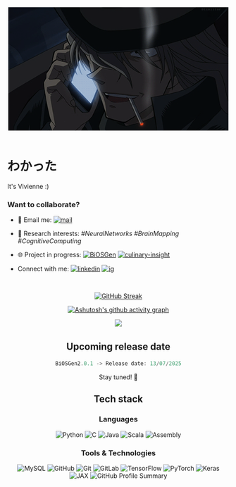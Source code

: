 <div align="center">
  <img src="assets/6687d58989ced84e5f1e3124c0d9a2f7.gif" width="500"/>
</div>

<!-- Animated Text in README.md
<div align="center">
  
  <a href="#"><img src="https://readme-typing-svg.herokuapp.com?font=Fira+Code&duration=3000&pause=1000&color=00FF00&center=true&vCenter=true&width=435&lines=I'll+be+a+Haibara+Ai" alt="Typing SVG" /></a>
</div> -->

<br>

# わかった

It's Vivienne :)

### Want to collaborate? 
- 📧 Email me: [![mail](https://img.shields.io/badge/email-%231A1A1D.svg?style=for-the-badge&logo=email&logoColor=white)](mailto:vuhoang.thduong@gmail.com)
- 🔬 Research interests: *#NeuralNetworks #BrainMapping #CognitiveComputing*
- 🌐 Project in progress: [![BiOSGen](https://img.shields.io/badge/BiOSGen-v1.0-3D9CA8.svg?style=for-the-badge&logo=BiOSGen&logoColor=white)](https://github.com/VivienneForReal/BiOSGen) [![culinary-insight](https://img.shields.io/badge/culinary_insight-%233D9CA8.svg?style=for-the-badge&logo=culinary_insight&logoColor=white)](https://github.com/tvtrungg/culinary-cultural-insights)

- Connect with me: [![linkedin](https://img.shields.io/badge/linkedin-%231F3B73.svg?style=for-the-badge&logo=linkedin&logoColor=white)](https://www.linkedin.com/in/vivienneforreal/) [![ig](https://img.shields.io/badge/instagram-%233D9CA8.svg?style=for-the-badge&logo=instagram&logoColor=white)](https://www.instagram.com/vivienneforreal.ig/)

<br>

<div align="center">
  
[![GitHub Streak](https://streak-stats.demolab.com/?user=VivienneForReal&theme=highcontrast)](https://git.io/streak-stats)

[![Ashutosh's github activity graph](https://github-readme-activity-graph.vercel.app/graph?username=VivienneForReal&theme=github-compact)](https://github.com/ashutosh00710/github-readme-activity-graph)

![](https://api.visitorbadge.io/api/VisitorHit?user=VivienneForReal&repo=github-visitors-badge&countColor=%8A0303)

</div>



<div align="center">

<h2 align="center">Upcoming release date</h2>
  
```javascript
BiOSGen2.0.1 -> Release date: 13/07/2025
```
</div>

<p align="center">Stay tuned! 💫</p>

<h2 align="center">Tech stack</h2>

<h3 align="center">Languages</h3>

<p align="center">
  <img src="https://img.shields.io/badge/python-%233D9CA8.svg?style=for-the-badge&logo=python&logoColor=white" alt="Python" />
  <img src="https://img.shields.io/badge/c-%238A0303.svg?style=for-the-badge&logo=c&logoColor=white" alt="C" />
  <img src="https://img.shields.io/badge/java-%231F3B73.svg?style=for-the-badge&logo=java&logoColor=white" alt="Java" />
  <img src="https://img.shields.io/badge/scala-%23D6C7A1.svg?style=for-the-badge&logo=scala&logoColor=white" alt="Scala" />
  <img src="https://img.shields.io/badge/assembly-%231A1A1D.svg?style=for-the-badge&logo=assembly&logoColor=white" alt="Assembly" />
</p>

<h3 align="center">Tools & Technologies</h3>

<p align="center">
  <img src="https://img.shields.io/badge/mysql-%233D9CA8.svg?style=for-the-badge&logo=mysql&logoColor=white" alt="MySQL" />
  <img src="https://img.shields.io/badge/github-%231A1A1D.svg?style=for-the-badge&logo=github&logoColor=white" alt="GitHub" />
  <img src="https://img.shields.io/badge/git-%238A0303.svg?style=for-the-badge&logo=git&logoColor=white" alt="Git" />
  <img src="https://img.shields.io/badge/gitlab-%231F3B73.svg?style=for-the-badge&logo=gitlab&logoColor=white" alt="GitLab" />
  <img src="https://img.shields.io/badge/tensorflow-%23D6C7A1.svg?style=for-the-badge&logo=tensorflow&logoColor=white" alt="TensorFlow" />
  <img src="https://img.shields.io/badge/pytorch-%238A0303.svg?style=for-the-badge&logo=pytorch&logoColor=white" alt="PyTorch" />
  <img src="https://img.shields.io/badge/keras-%231F3B73.svg?style=for-the-badge&logo=keras&logoColor=white" alt="Keras" />
  <img src="https://img.shields.io/badge/jax-%233D9CA8.svg?style=for-the-badge&logo=google&logoColor=white" alt="JAX" />


  <img src="https://github-profile-summary-cards.vercel.app/api/cards/profile-details?username=VivienneForReal&theme=vision_friendly_dark" alt="GitHub Profile Summary" />
</p>
